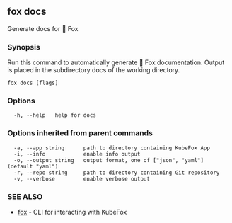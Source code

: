 ## fox docs

Generate docs for 🦊 Fox

### Synopsis

Run this command to automatically generate 🦊 Fox documentation. Output is 
placed in the subdirectory docs of the working directory.

```
fox docs [flags]
```

### Options

```
  -h, --help   help for docs
```

### Options inherited from parent commands

```
  -a, --app string      path to directory containing KubeFox App
  -i, --info            enable info output
  -o, --output string   output format, one of ["json", "yaml"] (default "yaml")
  -r, --repo string     path to directory containing Git repository
  -v, --verbose         enable verbose output
```

### SEE ALSO

* [fox](fox.md)	 - CLI for interacting with KubeFox

